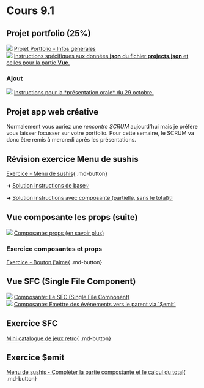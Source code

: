 # Cours 9.1

<!-- 27 octobre-->

<!-- 

SFC : Single File Component 
Architecture de composants Vue 
Création des composants de layout 
Communications entre composantes via les props et emits.
Les tableaux JavaScript
+
"Communications entre composantes via Pinia" ou sinon ça irait 3 nov mais le "SPA–Single Pages Applications et Système de routage (routing)"" serait repoussé au 5 nov.


Peut-être cet exercice?
https://tim-montmorency.com/timdoc/582-518MO/exercices/jeu-defense/ < il faut que je fasse la solution avec composante (les instructions le sont mais je ne trouve plus la solution avec composante donc je dois checker ça)


/*********************************************************** */
Contenu à développer et ajouter: références $emit *ref* entre une app et les composantes. 
/*********************************************************** */

https://fr.vuejs.org/guide/components/events.html 
La  <a href="https://www.w3schools.com/vue/vue_emit.php">méthode intégrée `$emit`  qui permet de faire le lien entre une app et ses composantes.


/*********************************************************** */
Ils doivent bien connaitre les GESTION DES TABLEAUX pour mieux travailler avec les données Vue.js
/*********************************************************** */
https://www.w3schools.com/js/js_arrays.asp

Exemple 
https://youtu.be/mDnahxy80KY?si=BNPfyTG_7Z9rxz5k&t=316

PUSH

const newTodo = ref('')
const todos = ref([])
const adTodo = () => {
  todo.value.push({
    title: newTodo.value,
    completed: false,
    date: Date.now()
  })
}


EXEMPLE
https://chatgpt.com/g/g-p-6864330428ec8191b7dc8c66ae4dff79-marie/c/68db25da-85ec-8326-8974-ff1c12e3830d

INCLUDES
const needle = q.value.toLowerCase();
arr = arr.filter(a => a.name.toLowerCase().includes(needle));

SORT
 const by = sortBy.value;
  arr = [...arr].sort((a, b) => {
    if (by === 'time') return toMinutes(a.start) - toMinutes(b.start);
    if (by === 'pop') return b.popularity - a.popularity;
    return a.name.localeCompare(b.name, 'fr');
  });


/*********************************************************** */
Vue Pinia 
/*********************************************************** */

C'est un endroit où vous stockez des données qui doivent être **partagées entre plusieurs composants** Vue.
[Pinia](./vue/pinia.md)
-->

## Projet portfolio (25%)

<div class="class-content-link">
  <img src="./projets/assets/icon-portfolio.svg">
  <a href="./projets/portfolio.html">Projet Portfolio - Infos générales</a>
</div>

<div class="class-content-link">
  <img src="./projets/assets/icon-portfolio.svg">
  <a href="./projets/portfolio-instructions-fecth-vue.html">Instructions spécifiques aux données <strong>json</strong> du fichier <strong>projects.json</strong> et celles pour la partie <strong>Vue</strong>.</a>
</div>

### Ajout

<div class="class-content-link">
  <img src="./projets/assets/icon-portfolio.svg">
  <a href="./projets/portfolio-presentation.html">Instructions pour la *présentation orale* du 29 octobre.</a>
</div>



## Projet app web créative

Normalement vous auriez une *rencontre SCRUM* aujourd'hui mais je préfère vous laisser focusser sur votre portfolio. Pour cette semaine, le SCRUM va donc être remis à mercredi après les présentations.


## Révision exercice Menu de sushis

[Exercice - Menu de sushis](https://tim-montmorency.com/timdoc/582-518MO/exercices/sushis/){ .md-button}

➜ [Solution instructions de base💡](https://cmontmorency365-my.sharepoint.com/:f:/g/personal/mariem_ouellet_cmontmorency_qc_ca/EhtC7SIixSJBgmnqcpJHT9YBdJE-3Q31KJRaOIOgiWyySw?e=wPw9A3)

➜ [Solution instructions avec composante (partielle, sans le total)💡](https://cmontmorency365-my.sharepoint.com/:f:/g/personal/mariem_ouellet_cmontmorency_qc_ca/Es-siVfM7OtNjn7_Q3xCghsBcLierKi6KqNczpNX8nzb_Q?e=Y6ahig) 


## Vue composante les props (suite)

<div class="class-content-link">
  <img src="./vue/assets/logo-vue.svg">
  <a href="./vue/props.html">Composante: props (en savoir plus)</a>
</div>

### Exercice composantes et props

[Exercice - Bouton j'aime](./exercices/vue-btn-jaime/index.md){ .md-button} 

## Vue SFC (Single File Component)

<div class="class-content-link">
  <img src="./vue/assets/logo-vue.svg">
  <a href="./vue/sfc.html">Composante: Le SFC (Single File Component)</a>
</div>

<div class="class-content-link">
  <img src="./vue/assets/logo-vue.svg">
  <a href="./vue/emit.html">Composante: Émettre des événements vers le parent via `$emit`</a>
</div>



## Exercice SFC

[Mini catalogue de jeux retro](#){ .md-button}


## Exercice $emit

[Menu de sushis - Compléter la partie compostante et le calcul du total](https://tim-montmorency.com/timdoc/582-518MO/exercices/sushis/){ .md-button}

<!-- ➜ [Solution instructions avec composante et le calcul du total💡](https://cmontmorency365-my.sharepoint.com/:f:/g/personal/mariem_ouellet_cmontmorency_qc_ca/Eqn9ipdhnKpKoqIkHDITICoBlltEz5UwU_XImShgklHAeg?e=P8Z7yH) -->

<!---
Peut-être un autre exercice ?
https://tim-montmorency.com/timdoc/582-518MO/exercices/jeu-defense/ < il faut que je fasse la solution avec composante
-->






